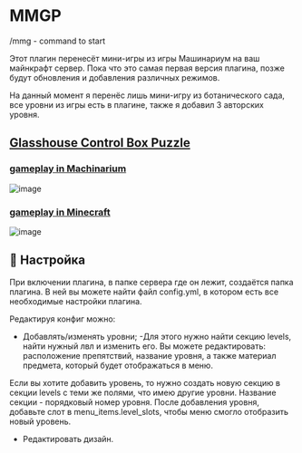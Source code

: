 # MMGP
/mmg - command to start

Этот плагин перенесёт мини-игры из игры Машинариум на ваш майнкрафт сервер.
Пока что это самая первая версия плагина, позже будут обновления и добавления различных режимов.

На данный момент я перенёс лишь мини-игру из ботанического сада, все уровни из игры есть в плагине, также я добавил 3 авторских уровня.

## [Glasshouse Control Box Puzzle](https://machinarium.fandom.com/wiki/Glasshouse_Control_Box_Puzzle)
### [gameplay in Machinarium](https://youtu.be/MPcC6KyuT4U)
![image](https://user-images.githubusercontent.com/90723848/234963611-31c3a9b1-de6b-4971-9b50-4cbe60635fb2.png)
### [gameplay in Minecraft](https://youtu.be/82qq16oVpa8)
![image](https://user-images.githubusercontent.com/90723848/234976123-855aa132-1806-4198-971a-7715e22a4316.png)

## 🔧 Настройка
При включении плагина, в папке сервера где он лежит, создаётся папка плагина. В ней вы можете найти файл config.yml, в котором есть все необходимые настройки плагина.

Редактируя конфиг можно:
* Добавлять/изменять уровни;
-Для этого нужно найти секцию levels, найти нужный лвл и изменить его. Вы можете редактировать: расположение препятствий, название уровня, а также материал предмета, который будет отображаться в меню.

Если вы хотите добавить уровень, то нужно создать новую секцию в секции levels с теми же полями, что имею другие уровни. Название секции - порядковый номер уровня. После добавления уровня, добавьте слот в menu_items.level_slots, чтобы меню смогло отобразить новый уровень.

* Редактировать дизайн.
